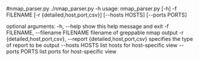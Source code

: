 #nmap_parser.py
./nmap_parser.py -h
usage: nmap_parser.py [-h] -f FILENAME [-r {detailed,host,port,csv}]
                      [--hosts HOSTS] [--ports PORTS]

optional arguments:
  -h, --help            show this help message and exit
  -f FILENAME, --filename FILENAME
                        filename of greppable nmap output
  -r {detailed,host,port,csv}, --report {detailed,host,port,csv}
                        specifies the type of report to be output
  --hosts HOSTS         list hosts for host-specific view
  --ports PORTS         list ports for host-specific view
